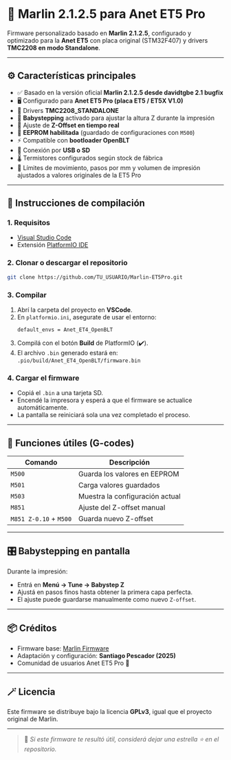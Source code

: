# 🧠 Marlin 2.1.2.5 para Anet ET5 Pro

Firmware personalizado basado en **Marlin 2.1.2.5**, configurado y optimizado para la **Anet ET5** con placa original (STM32F407) y drivers **TMC2208 en modo Standalone**.

---

## ⚙️ Características principales

- ✅ Basado en la versión oficial **Marlin 2.1.2.5 desde davidtgbe 2.1 bugfix**
- 🖥️ Configurado para **Anet ET5 Pro (placa ET5 / ET5X V1.0)**
- 🧩 Drivers **TMC2208_STANDALONE**
- 🔧 **Babystepping** activado para ajustar la altura Z durante la impresión
- 📏 Ajuste de **Z-Offset en tiempo real**
- 🧮 **EEPROM habilitada** (guardado de configuraciones con `M500`)
- ⚡ Compatible con **bootloader OpenBLT**
- 📡 Conexión por **USB o SD**
- 🌡️ Termistores configurados según stock de fábrica
- 🧱 Límites de movimiento, pasos por mm y volumen de impresión ajustados a valores originales de la ET5 Pro

---

## 🧭 Instrucciones de compilación

### 1. Requisitos
- [Visual Studio Code](https://code.visualstudio.com/)  
- Extensión [PlatformIO IDE](https://platformio.org/install/ide?install=vscode)

### 2. Clonar o descargar el repositorio
```bash
git clone https://github.com/TU_USUARIO/Marlin-ET5Pro.git
```

### 3. Compilar
1. Abrí la carpeta del proyecto en **VSCode**.  
2. En `platformio.ini`, asegurate de usar el entorno:
   ```
   default_envs = Anet_ET4_OpenBLT
   ```
3. Compilá con el botón **Build** de PlatformIO (✔️).  
4. El archivo `.bin` generado estará en:  
   `.pio/build/Anet_ET4_OpenBLT/firmware.bin`

### 4. Cargar el firmware
- Copiá el `.bin` a una tarjeta SD.  
- Encendé la impresora y esperá a que el firmware se actualice automáticamente.  
- La pantalla se reiniciará sola una vez completado el proceso.

---

## 🧰 Funciones útiles (G-codes)

| Comando | Descripción |
|----------|--------------|
| `M500` | Guarda los valores en EEPROM |
| `M501` | Carga valores guardados |
| `M503` | Muestra la configuración actual |
| `M851` | Ajuste del Z-offset manual |
| `M851 Z-0.10` + `M500` | Guarda nuevo Z-offset |

---

## 🎛️ Babystepping en pantalla

Durante la impresión:
- Entrá en **Menú → Tune → Babystep Z**  
- Ajustá en pasos finos hasta obtener la primera capa perfecta.  
- El ajuste puede guardarse manualmente como nuevo `Z-offset`.

---

## 📦 Créditos

- Firmware base: [Marlin Firmware](https://github.com/MarlinFirmware/Marlin)  
- Adaptación y configuración: **Santiago Pescador (2025)**  
- Comunidad de usuarios Anet ET5 Pro 🔧  

---

## 🪄 Licencia

Este firmware se distribuye bajo la licencia **GPLv3**, igual que el proyecto original de Marlin.

---

> 💬 *Si este firmware te resultó útil, considerá dejar una estrella ⭐ en el repositorio.*
